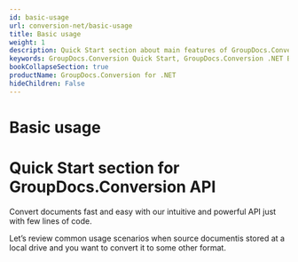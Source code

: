 ```yaml
---
id: basic-usage
url: conversion-net/basic-usage
title: Basic usage
weight: 1
description: Quick Start section about main features of GroupDocs.Conversion API, describes how to convert files with just couple lines of code.
keywords: GroupDocs.Conversion Quick Start, GroupDocs.Conversion .NET Basic Usage, GroupDocs.Conversion Quick Start C#, GroupDocs.Conversion Get Started
bookCollapseSection: true
productName: GroupDocs.Conversion for .NET
hideChildren: False
---
```


# Basic usage

# Quick Start section for GroupDocs.Conversion API

Convert documents fast and easy with our intuitive and powerful API just with few lines of code.

Let’s review common usage scenarios when source documentis stored at a local drive and you want to convert it to some other format.
